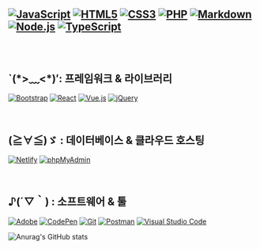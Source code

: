 
<h2 🏻‍( •̀ ω •́ )✧ : 프로그래밍 & 마크업 언어</h2>
<p>
  <a href="https://kimsangjunv1.github.io/coding/javascript/index.html"><img alt="JavaScript" src="https://img.shields.io/badge/JavaScript-512BD4?style=flat&logo=JavaScript&logoColor=white"></a>
  <a href="#"><img alt="HTML5" src="https://img.shields.io/badge/HTML5-ffffff?logo=HTML5&logoColor=512BD4"></a>
  <a href="#"><img alt="CSS3" src="https://img.shields.io/badge/CSS3-512BD4?logo=CSS3&logoColor=white"></a>
  <a href="#"><img alt="PHP" src="https://img.shields.io/badge/PHP-ffffff?logo=PHP&logoColor=512BD4"></a>
  <a href="#"><img alt="Markdown" src="https://img.shields.io/badge/Markdown-512BD4?logo=Markdown&logoColor=white"></a>
  <a href="#"><img alt="Node.js" src="https://img.shields.io/badge/Node.js-ffffff?logo=Node.js&logoColor=512BD4"></a>
  <a href="#"><img alt="TypeScript" src="https://img.shields.io/badge/TypeScript-512BD4?logo=TypeScript&logoColor=white"></a>
</p>
<br>
<!-- ### : 프레임워크 & 라이브러리 -->
<h2>`(*>﹏<*)′: 프레임워크 & 라이브러리</h2>
<p>
  <a href="#"><img alt="Bootstrap" src="https://img.shields.io/badge/Bootstrap-ffffff?logo=Bootstrap&logoColor=512BD4"></a>
  <a href="#"><img alt="React" src="https://img.shields.io/badge/React-512BD4?logo=React&logoColor=white"></a>
  <a href="#"><img alt="Vue.js" src="https://img.shields.io/badge/Vue.js-ffffff?logo=Vue.js&logoColor=512BD4"></a>
  <a href="#"><img alt="jQuery" src="https://img.shields.io/badge/jQuery-512BD4?logo=jQuery&logoColor=white"></a>
</p>
<br>
<h2>(≧∀≦)ゞ : 데이터베이스 & 클라우드 호스팅</h2>
<p>
  <a href="#"><img alt="Netlify" src="https://img.shields.io/badge/Netlify-ffffff?logo=Netlify&logoColor=512BD4"></a>
  <a href="#"><img alt="phpMyAdmin" src="https://img.shields.io/badge/phpMyAdmin-512BD4?logo=phpMyAdmin&logoColor=white"></a>
</p>
<br>
<h2>♪(´▽｀) : 소프트웨어 & 툴</h2>
<p>

  <a href="#"><img alt="Adobe" src="https://img.shields.io/badge/Adobe-ffffff?logo=Adobe&logoColor=512BD4"></a>
  <a href="#"><img alt="CodePen" src="https://img.shields.io/badge/CodePen-512BD4?logo=CodePen&logoColor=white"></a>
  <a href="#"><img alt="Git" src="https://img.shields.io/badge/Git-ffffff?logo=Git&logoColor=512BD4"></a>
  <a href="#"><img alt="Postman" src="https://img.shields.io/badge/Postman-512BD4?logo=Postman&logoColor=white"></a>
  <a href="#"><img alt="Visual Studio Code" src="https://img.shields.io/badge/Visual Studio Code-ffffff?logo=Visual Studio Code&logoColor=512BD4"></a>
</p>

![Anurag's GitHub stats](https://github-readme-stats.vercel.app/api?username=Packsunhye&show_icons=true&theme=tokyonight)   
  


